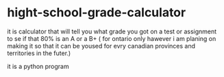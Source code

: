 # hight-school-grade-calculator
it is calculator that will tell you what grade you got on a test or assignment to se if that 80% is  an A or a B+
( for ontario only hawever i am planing on making it so that it can be yoused for evry canadian provinces and territories in the futer.)

it is a python program
